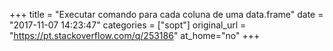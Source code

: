 +++
title = "Executar comando para cada coluna de uma data.frame"
date = "2017-11-07 14:23:47"
categories = ["sopt"]
original_url = "https://pt.stackoverflow.com/q/253186"
at_home="no"
+++

